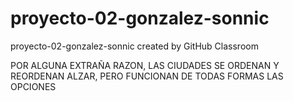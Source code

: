 # proyecto-02-gonzalez-sonnic
proyecto-02-gonzalez-sonnic created by GitHub Classroom

POR ALGUNA EXTRAÑA RAZON, LAS CIUDADES SE ORDENAN Y REORDENAN ALZAR, PERO FUNCIONAN DE TODAS FORMAS LAS OPCIONES
